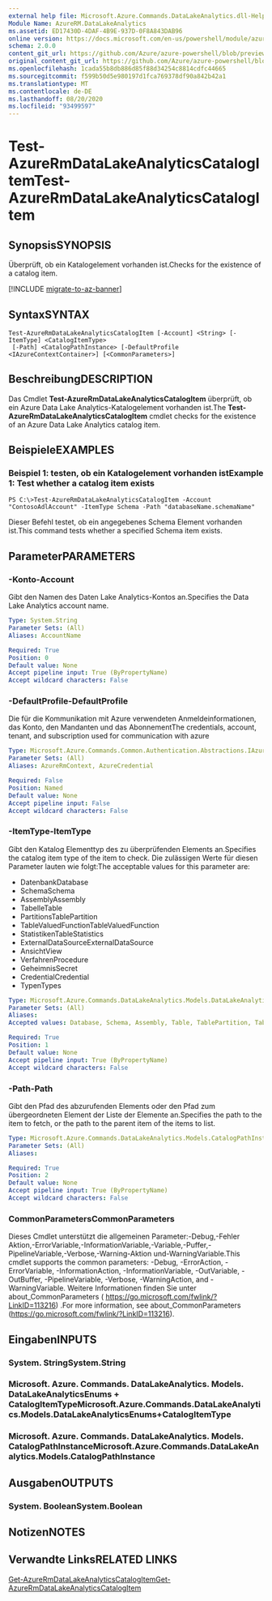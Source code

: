 ```yaml
---
external help file: Microsoft.Azure.Commands.DataLakeAnalytics.dll-Help.xml
Module Name: AzureRM.DataLakeAnalytics
ms.assetid: ED17430D-4DAF-4B9E-937D-0F8A843DAB96
online version: https://docs.microsoft.com/en-us/powershell/module/azurerm.datalakeanalytics/test-azurermdatalakeanalyticscatalogitem
schema: 2.0.0
content_git_url: https://github.com/Azure/azure-powershell/blob/preview/src/ResourceManager/DataLakeAnalytics/Commands.DataLakeAnalytics/help/Test-AzureRmDataLakeAnalyticsCatalogItem.md
original_content_git_url: https://github.com/Azure/azure-powershell/blob/preview/src/ResourceManager/DataLakeAnalytics/Commands.DataLakeAnalytics/help/Test-AzureRmDataLakeAnalyticsCatalogItem.md
ms.openlocfilehash: 1cada55b8db886d85f88d34254c8814cdfc44665
ms.sourcegitcommit: f599b50d5e980197d1fca769378df90a842b42a1
ms.translationtype: MT
ms.contentlocale: de-DE
ms.lasthandoff: 08/20/2020
ms.locfileid: "93499597"
---
```

# <span data-ttu-id="a781f-101">Test-AzureRmDataLakeAnalyticsCatalogItem</span><span class="sxs-lookup"><span data-stu-id="a781f-101">Test-AzureRmDataLakeAnalyticsCatalogItem</span></span>

## <span data-ttu-id="a781f-102">Synopsis</span><span class="sxs-lookup"><span data-stu-id="a781f-102">SYNOPSIS</span></span>
<span data-ttu-id="a781f-103">Überprüft, ob ein Katalogelement vorhanden ist.</span><span class="sxs-lookup"><span data-stu-id="a781f-103">Checks for the existence of a catalog item.</span></span>

[!INCLUDE [migrate-to-az-banner](../../includes/migrate-to-az-banner.md)]

## <span data-ttu-id="a781f-104">Syntax</span><span class="sxs-lookup"><span data-stu-id="a781f-104">SYNTAX</span></span>

```
Test-AzureRmDataLakeAnalyticsCatalogItem [-Account] <String> [-ItemType] <CatalogItemType>
 [-Path] <CatalogPathInstance> [-DefaultProfile <IAzureContextContainer>] [<CommonParameters>]
```

## <span data-ttu-id="a781f-105">Beschreibung</span><span class="sxs-lookup"><span data-stu-id="a781f-105">DESCRIPTION</span></span>
<span data-ttu-id="a781f-106">Das Cmdlet **Test-AzureRmDataLakeAnalyticsCatalogItem** überprüft, ob ein Azure Data Lake Analytics-Katalogelement vorhanden ist.</span><span class="sxs-lookup"><span data-stu-id="a781f-106">The **Test-AzureRmDataLakeAnalyticsCatalogItem** cmdlet checks for the existence of an Azure Data Lake Analytics catalog item.</span></span>

## <span data-ttu-id="a781f-107">Beispiele</span><span class="sxs-lookup"><span data-stu-id="a781f-107">EXAMPLES</span></span>

### <span data-ttu-id="a781f-108">Beispiel 1: testen, ob ein Katalogelement vorhanden ist</span><span class="sxs-lookup"><span data-stu-id="a781f-108">Example 1: Test whether a catalog item exists</span></span>
```
PS C:\>Test-AzureRmDataLakeAnalyticsCatalogItem -Account "ContosoAdlAccount" -ItemType Schema -Path "databaseName.schemaName"
```

<span data-ttu-id="a781f-109">Dieser Befehl testet, ob ein angegebenes Schema Element vorhanden ist.</span><span class="sxs-lookup"><span data-stu-id="a781f-109">This command tests whether a specified Schema item exists.</span></span>

## <span data-ttu-id="a781f-110">Parameter</span><span class="sxs-lookup"><span data-stu-id="a781f-110">PARAMETERS</span></span>

### <span data-ttu-id="a781f-111">-Konto</span><span class="sxs-lookup"><span data-stu-id="a781f-111">-Account</span></span>
<span data-ttu-id="a781f-112">Gibt den Namen des Daten Lake Analytics-Kontos an.</span><span class="sxs-lookup"><span data-stu-id="a781f-112">Specifies the Data Lake Analytics account name.</span></span>

```yaml
Type: System.String
Parameter Sets: (All)
Aliases: AccountName

Required: True
Position: 0
Default value: None
Accept pipeline input: True (ByPropertyName)
Accept wildcard characters: False
```

### <span data-ttu-id="a781f-113">-DefaultProfile</span><span class="sxs-lookup"><span data-stu-id="a781f-113">-DefaultProfile</span></span>
<span data-ttu-id="a781f-114">Die für die Kommunikation mit Azure verwendeten Anmeldeinformationen, das Konto, den Mandanten und das Abonnement</span><span class="sxs-lookup"><span data-stu-id="a781f-114">The credentials, account, tenant, and subscription used for communication with azure</span></span>

```yaml
Type: Microsoft.Azure.Commands.Common.Authentication.Abstractions.IAzureContextContainer
Parameter Sets: (All)
Aliases: AzureRmContext, AzureCredential

Required: False
Position: Named
Default value: None
Accept pipeline input: False
Accept wildcard characters: False
```

### <span data-ttu-id="a781f-115">-ItemType</span><span class="sxs-lookup"><span data-stu-id="a781f-115">-ItemType</span></span>
<span data-ttu-id="a781f-116">Gibt den Katalog Elementtyp des zu überprüfenden Elements an.</span><span class="sxs-lookup"><span data-stu-id="a781f-116">Specifies the catalog item type of the item to check.</span></span>
<span data-ttu-id="a781f-117">Die zulässigen Werte für diesen Parameter lauten wie folgt:</span><span class="sxs-lookup"><span data-stu-id="a781f-117">The acceptable values for this parameter are:</span></span>
- <span data-ttu-id="a781f-118">Datenbank</span><span class="sxs-lookup"><span data-stu-id="a781f-118">Database</span></span>
- <span data-ttu-id="a781f-119">Schema</span><span class="sxs-lookup"><span data-stu-id="a781f-119">Schema</span></span>
- <span data-ttu-id="a781f-120">Assembly</span><span class="sxs-lookup"><span data-stu-id="a781f-120">Assembly</span></span>
- <span data-ttu-id="a781f-121">Tabelle</span><span class="sxs-lookup"><span data-stu-id="a781f-121">Table</span></span>
- <span data-ttu-id="a781f-122">Partitions</span><span class="sxs-lookup"><span data-stu-id="a781f-122">TablePartition</span></span>
- <span data-ttu-id="a781f-123">TableValuedFunction</span><span class="sxs-lookup"><span data-stu-id="a781f-123">TableValuedFunction</span></span>
- <span data-ttu-id="a781f-124">Statistiken</span><span class="sxs-lookup"><span data-stu-id="a781f-124">TableStatistics</span></span>
- <span data-ttu-id="a781f-125">ExternalDataSource</span><span class="sxs-lookup"><span data-stu-id="a781f-125">ExternalDataSource</span></span>
- <span data-ttu-id="a781f-126">Ansicht</span><span class="sxs-lookup"><span data-stu-id="a781f-126">View</span></span>
- <span data-ttu-id="a781f-127">Verfahren</span><span class="sxs-lookup"><span data-stu-id="a781f-127">Procedure</span></span>
- <span data-ttu-id="a781f-128">Geheimnis</span><span class="sxs-lookup"><span data-stu-id="a781f-128">Secret</span></span>
- <span data-ttu-id="a781f-129">Credential</span><span class="sxs-lookup"><span data-stu-id="a781f-129">Credential</span></span>
- <span data-ttu-id="a781f-130">Typen</span><span class="sxs-lookup"><span data-stu-id="a781f-130">Types</span></span>

```yaml
Type: Microsoft.Azure.Commands.DataLakeAnalytics.Models.DataLakeAnalyticsEnums+CatalogItemType
Parameter Sets: (All)
Aliases:
Accepted values: Database, Schema, Assembly, Table, TablePartition, TableValuedFunction, TableStatistics, ExternalDataSource, View, Procedure, Secret, Credential, Types, Package

Required: True
Position: 1
Default value: None
Accept pipeline input: True (ByPropertyName)
Accept wildcard characters: False
```

### <span data-ttu-id="a781f-131">-Path</span><span class="sxs-lookup"><span data-stu-id="a781f-131">-Path</span></span>
<span data-ttu-id="a781f-132">Gibt den Pfad des abzurufenden Elements oder den Pfad zum übergeordneten Element der Liste der Elemente an.</span><span class="sxs-lookup"><span data-stu-id="a781f-132">Specifies the path to the item to fetch, or the path to the parent item of the items to list.</span></span>

```yaml
Type: Microsoft.Azure.Commands.DataLakeAnalytics.Models.CatalogPathInstance
Parameter Sets: (All)
Aliases:

Required: True
Position: 2
Default value: None
Accept pipeline input: True (ByPropertyName)
Accept wildcard characters: False
```

### <span data-ttu-id="a781f-133">CommonParameters</span><span class="sxs-lookup"><span data-stu-id="a781f-133">CommonParameters</span></span>
<span data-ttu-id="a781f-134">Dieses Cmdlet unterstützt die allgemeinen Parameter:-Debug,-Fehler Aktion,-ErrorVariable,-InformationVariable,-Variable,-Puffer,-PipelineVariable,-Verbose,-Warning-Aktion und-WarningVariable.</span><span class="sxs-lookup"><span data-stu-id="a781f-134">This cmdlet supports the common parameters: -Debug, -ErrorAction, -ErrorVariable, -InformationAction, -InformationVariable, -OutVariable, -OutBuffer, -PipelineVariable, -Verbose, -WarningAction, and -WarningVariable.</span></span> <span data-ttu-id="a781f-135">Weitere Informationen finden Sie unter about_CommonParameters ( https://go.microsoft.com/fwlink/?LinkID=113216) .</span><span class="sxs-lookup"><span data-stu-id="a781f-135">For more information, see about_CommonParameters (https://go.microsoft.com/fwlink/?LinkID=113216).</span></span>

## <span data-ttu-id="a781f-136">Eingaben</span><span class="sxs-lookup"><span data-stu-id="a781f-136">INPUTS</span></span>

### <span data-ttu-id="a781f-137">System. String</span><span class="sxs-lookup"><span data-stu-id="a781f-137">System.String</span></span>

### <span data-ttu-id="a781f-138">Microsoft. Azure. Commands. DataLakeAnalytics. Models. DataLakeAnalyticsEnums + CatalogItemType</span><span class="sxs-lookup"><span data-stu-id="a781f-138">Microsoft.Azure.Commands.DataLakeAnalytics.Models.DataLakeAnalyticsEnums+CatalogItemType</span></span>

### <span data-ttu-id="a781f-139">Microsoft. Azure. Commands. DataLakeAnalytics. Models. CatalogPathInstance</span><span class="sxs-lookup"><span data-stu-id="a781f-139">Microsoft.Azure.Commands.DataLakeAnalytics.Models.CatalogPathInstance</span></span>

## <span data-ttu-id="a781f-140">Ausgaben</span><span class="sxs-lookup"><span data-stu-id="a781f-140">OUTPUTS</span></span>

### <span data-ttu-id="a781f-141">System. Boolean</span><span class="sxs-lookup"><span data-stu-id="a781f-141">System.Boolean</span></span>

## <span data-ttu-id="a781f-142">Notizen</span><span class="sxs-lookup"><span data-stu-id="a781f-142">NOTES</span></span>

## <span data-ttu-id="a781f-143">Verwandte Links</span><span class="sxs-lookup"><span data-stu-id="a781f-143">RELATED LINKS</span></span>

[<span data-ttu-id="a781f-144">Get-AzureRmDataLakeAnalyticsCatalogItem</span><span class="sxs-lookup"><span data-stu-id="a781f-144">Get-AzureRmDataLakeAnalyticsCatalogItem</span></span>](./Get-AzureRmDataLakeAnalyticsCatalogItem.md)



